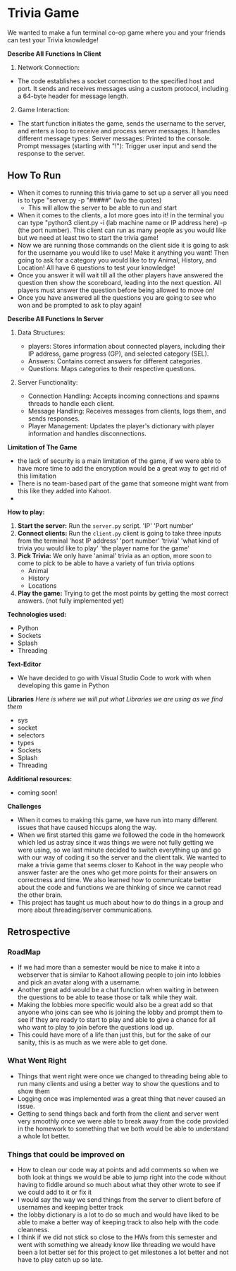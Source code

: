 # Trivia Game 

We wanted to make a fun terminal co-op game where you and your friends can test your Trivia knowledge!

**Describe All Functions In Client**
1. Network Connection:
 * The code establishes a socket connection to the specified host and port. It sends and receives messages using a custom protocol, including a 64-byte header for message length.
2. Game Interaction:
* The start function initiates the game, sends the username to the server, and enters a loop to receive and process server messages. It handles different message types:
        Server messages: Printed to the console.
        Prompt messages (starting with "!"): Trigger user input and send the response to the server.
## How To Run
* When it comes to running this trivia game to set up a server all you need is to type "server.py -p "#####" (w/o the quotes)
    * This will allow the server to be able to run and start
* When it comes to the clients, a lot more goes into it! in the terminal you can type "python3 client.py -i (lab machine name or IP address here) -p (the port number). This client can run as many people as you would like but we need at least two to start the trivia game!
* Now we are running those commands on the client side it is going to ask for the username you would like to use! Make it anything you want! Then going to ask for a category you would like to try Animal, History, and Location! All have 6 questions to test your knowledge!
* Once you answer it will wait till all the other players have answered the question then show the scoreboard, leading into the next question. All players must answer the question before being allowed to move on!
* Once you have answered all the questions you are going to see who won and be prompted to ask to play again! 

**Describe All Functions In Server**
1. Data Structures:
   * players: Stores information about connected players, including their IP address, game progress (GP), and selected category (SEL).
   * Answers: Contains correct answers for different categories.
   * Questions: Maps categories to their respective questions.

2. Server Functionality:
   * Connection Handling: Accepts incoming connections and spawns threads to handle each client.
    * Message Handling: Receives messages from clients, logs them, and sends responses.
    * Player Management: Updates the player's dictionary with player information and handles disconnections.

**Limitation of The Game**
* the lack of security is a main limitation of the game, if we were able to have more time to add the encryption would be a great way to get rid of this limitation
* There is no team-based part of the game that someone might want from this like they added into Kahoot.
* 

**How to play:**
1. **Start the server:** Run the `server.py` script. 'IP' 'Port number'
2. **Connect clients:** Run the `client.py` client is going to take three inputs from the terminal 'host IP address' 'port number' 'trivia' 'what kind of trivia you would like to play' 'the player name for the game'
3. **Pick Trivia:** We only have 'animal' trivia as an option, more soon to come to pick to be able to have a variety of fun trivia options
   * Animal
   * History
   * Locations
4. **Play the game:** Trying to get the most points by getting the most correct answers.  (not fully implemented yet)


**Technologies used:**
* Python 
* Sockets
* Splash
* Threading

**Text-Editor**
* We have decided to go with Visual Studio Code to work with when developing this game in Python

**Libraries**
*Here is where we will put what Libraries we are using as we find them*
*  sys
* socket
* selectors
* types
* Sockets
* Splash
* Threading

**Additional resources:**
* coming soon!

**Challenges**
* When it comes to making this game, we have run into many different issues that have caused hiccups along the way.
* When we first started this game we followed the code in the homework which led us astray since it was things we were not fully getting we were using, so we last minute decided to switch everything up and go with our way of coding it so the server and the client talk. We wanted to make a trivia game that seems closer to Kahoot in the way people who answer faster are the ones who get more points for their answers on correctness and time. We also learned how to communicate better about the code and functions we are thinking of since we cannot read the other brain.
* This project has taught us much about how to do things in a group and more about threading/server communications.

## Retrospective

### RoadMap
* If we had more than a semester would be nice to make it into a webserver that is similar to Kahoot allowing people to join into lobbies and pick an avatar along with a username.
* Another great add would be a chat function when waiting in between the questions to be able to tease those or talk while they wait.
* Making the lobbies more specific would also be a great add so that anyone who joins can see who is joining the lobby and prompt them to see if they are ready to start to play and able to give a chance for all who want to play to join before the questions load up.
* This could have more of a life than just this, but for the sake of our sanity, this is as much as we were able to get done.

### What Went Right
* Things that went right were once we changed to threading being able to run many clients and using a better way to show the questions and to show them
* Logging once was implemented was a great thing that never caused an issue.
* Getting to send things back and forth from the client and server went very smoothly once we were able to break away from the code provided in the homework to something that we both would be able to understand a whole lot better.

### Things that could be improved on
* How to clean our code way at points and add comments so when we both look at things we would be able to jump right into the code without having to fiddle around so much about what they other wrote to see if we could add to it or fix it
* I would say the way we send things from the server to client before of usernames and keeping better track
* the lobby dictionary is a lot to do so much and would have liked to be able to make a better way of keeping track to also help with the code cleanness.
* I think if we did not stick so close to the HWs from this semester and went with something we already know like threading we would have been a lot better set for this project to get milestones a lot better and not have to play catch up so late.
